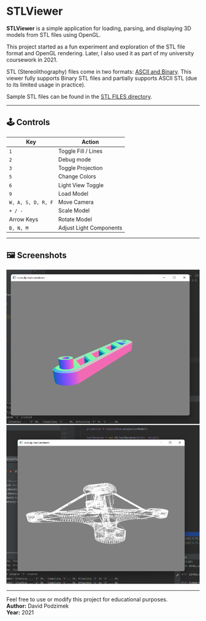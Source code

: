 # STLViewer

**STLViewer** is a simple application for loading, parsing, and displaying 3D models from STL files using OpenGL.

This project started as a fun experiment and exploration of the STL file format and OpenGL rendering. Later, I also used it as part of my university coursework in 2021.


STL (Stereolithography) files come in two formats: [ASCII and Binary](https://en.wikipedia.org/wiki/STL_(file_format)). This viewer fully supports Binary STL files and partially supports ASCII STL (due to its limited usage in practice).

Sample STL files can be found in the [STL FILES directory](https://github.com/podzimekdavid/STLViewer-OpenGL/tree/master/STL%20files).

---

## 🕹️ Controls

| Key              | Action              |
|------------------|---------------------|
| `1`              | Toggle Fill / Lines |
| `2`              | Debug mode          |
| `3`              | Toggle Projection   |
| `5`              | Change Colors       |
| `6`              | Light View Toggle   |
| `9`              | Load Model          |
| `W, A, S, D, R, F` | Move Camera        |
| `+ / -`          | Scale Model         |
| Arrow Keys       | Rotate Model        |
| `B, N, M`        | Adjust Light Components |

---

## 🖼️ Screenshots

![Screenshot 1](./1.png)  
![Screenshot 2](./2.png)

---

Feel free to use or modify this project for educational purposes.  
**Author:** David Podzimek  
**Year:** 2021
